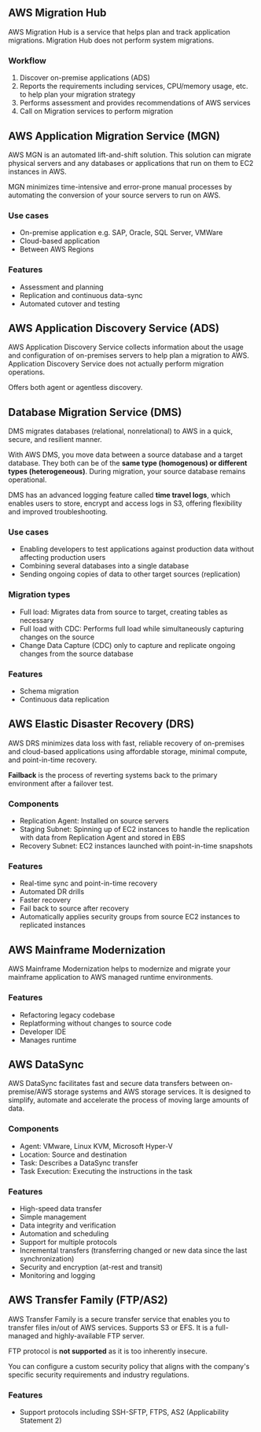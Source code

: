 ## AWS Migration Hub

AWS Migration Hub is a service that helps plan and track application migrations. Migration Hub does not perform system migrations.

### Workflow

1. Discover on-premise applications (ADS)
2. Reports the requirements including services, CPU/memory usage, etc. to help plan your migration strategy
3. Performs assessment and provides recommendations of AWS services
4. Call on Migration services to perform migration

## AWS Application Migration Service (MGN)

AWS MGN is an automated lift-and-shift solution. This solution can migrate physical servers and any databases or applications that run on them to EC2 instances in AWS.

MGN minimizes time-intensive and error-prone manual processes by automating the conversion of your source servers to run on AWS.

### Use cases

- On-premise application e.g. SAP, Oracle, SQL Server, VMWare
- Cloud-based application
- Between AWS Regions

### Features

- Assessment and planning
- Replication and continuous data-sync
- Automated cutover and testing

## AWS Application Discovery Service (ADS)

AWS Application Discovery Service collects information about the usage and configuration of on-premises servers to help plan a migration to AWS. Application Discovery Service does not actually perform migration operations.

Offers both agent or agentless discovery.

## Database Migration Service (DMS)

DMS migrates databases (relational, nonrelational) to AWS in a quick, secure, and resilient manner.

With AWS DMS, you move data between a source database and a target database. They both can be of the **same type (homogenous) or different types (heterogeneous)**. During migration, your source database remains operational.

DMS has an advanced logging feature called **time travel logs**, which enables users to store, encrypt and access logs in S3, offering flexibility and improved troubleshooting.

### Use cases

- Enabling developers to test applications against production data without affecting production users
- Combining several databases into a single database
- Sending ongoing copies of data to other target sources (replication)

### Migration types

- Full load: Migrates data from source to target, creating tables as necessary
- Full load with CDC: Performs full load while simultaneously capturing changes on the source
- Change Data Capture (CDC) only to capture and replicate ongoing changes from the source database

### Features

- Schema migration
- Continuous data replication

## AWS Elastic Disaster Recovery (DRS)

AWS DRS minimizes data loss with fast, reliable recovery of on-premises and cloud-based applications using affordable storage, minimal compute, and point-in-time recovery.

**Failback** is the process of reverting systems back to the primary environment after a failover test.

### Components

- Replication Agent: Installed on source servers
- Staging Subnet: Spinning up of EC2 instances to handle the replication with data from Replication Agent and stored in EBS
- Recovery Subnet: EC2 instances launched with point-in-time snapshots

### Features

- Real-time sync and point-in-time recovery
- Automated DR drills
- Faster recovery
- Fail back to source after recovery
- Automatically applies security groups from source EC2 instances to replicated instances

## AWS Mainframe Modernization

AWS Mainframe Modernization helps to modernize and migrate your mainframe application to AWS managed runtime environments.

### Features

- Refactoring legacy codebase
- Replatforming without changes to source code
- Developer IDE
- Manages runtime

## AWS DataSync

AWS DataSync facilitates fast and secure data transfers between on-premise/AWS storage systems and AWS storage services. It is designed to simplify, automate and accelerate the process of moving large amounts of data.

### Components

- Agent: VMware, Linux KVM, Microsoft Hyper-V
- Location: Source and destination
- Task: Describes a DataSync transfer
- Task Execution: Executing the instructions in the task

### Features

- High-speed data transfer
- Simple management
- Data integrity and verification
- Automation and scheduling
- Support for multiple protocols
- Incremental transfers (transferring changed or new data since the last synchronization)
- Security and encryption (at-rest and transit)
- Monitoring and logging

## AWS Transfer Family (FTP/AS2)

AWS Transfer Family is a secure transfer service that enables you to transfer files in/out of AWS services. Supports S3 or EFS. It is a full-managed and highly-available FTP server.

FTP protocol is **not supported** as it is too inherently insecure.

You can configure a custom security policy that aligns with the company's specific security requirements and industry regulations.

### Features

- Support protocols including SSH-SFTP, FTPS, AS2 (Applicability Statement 2)
